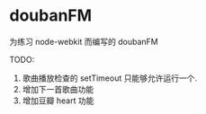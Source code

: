 doubanFM
========

为练习 node-webkit 而编写的 doubanFM

TODO:
1. 歌曲播放检查的 setTimeout 只能够允许运行一个.
2. 增加下一首歌曲功能
3. 增加豆瓣 heart 功能
